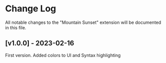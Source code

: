# Change Log

All notable changes to the "Mountain Sunset" extension will be documented in this file.

<!-- Check [Keep a Changelog](http://keepachangelog.com/) for recommendations on how to structure this file. -->

<!-- ## [Unreleased] -->
<!-- ### [Added / Changed / Fixed / ...] -->


## [v1.0.0] - 2023-02-16
First version. Added colors to UI and Syntax highlighting
